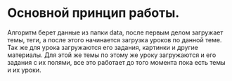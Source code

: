 # Основной принцип работы.

Алгоритм берет данные из папки data, после первым делом загружает темы, теги, а после этого начинается загрузка уроков по данной теме. Так же для урока загружаются его задания, картинки и другие материалы. Для этой же темы по этому же уроку загружаются и его задания с их полями, все это работает до того момента пока есть темы и их уроки.